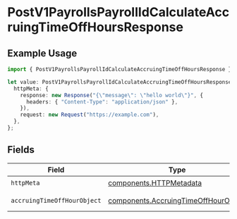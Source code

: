 # PostV1PayrollsPayrollIdCalculateAccruingTimeOffHoursResponse

## Example Usage

```typescript
import { PostV1PayrollsPayrollIdCalculateAccruingTimeOffHoursResponse } from "@gusto/embedded-api/models/operations/postv1payrollspayrollidcalculateaccruingtimeoffhours.js";

let value: PostV1PayrollsPayrollIdCalculateAccruingTimeOffHoursResponse = {
  httpMeta: {
    response: new Response("{\"message\": \"hello world\"}", {
      headers: { "Content-Type": "application/json" },
    }),
    request: new Request("https://example.com"),
  },
};
```

## Fields

| Field                                                                                        | Type                                                                                         | Required                                                                                     | Description                                                                                  |
| -------------------------------------------------------------------------------------------- | -------------------------------------------------------------------------------------------- | -------------------------------------------------------------------------------------------- | -------------------------------------------------------------------------------------------- |
| `httpMeta`                                                                                   | [components.HTTPMetadata](../../models/components/httpmetadata.md)                           | :heavy_check_mark:                                                                           | N/A                                                                                          |
| `accruingTimeOffHourObject`                                                                  | [components.AccruingTimeOffHourObject](../../models/components/accruingtimeoffhourobject.md) | :heavy_minus_sign:                                                                           | Example response                                                                             |